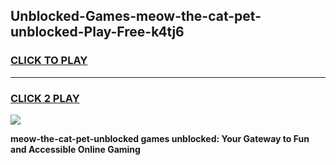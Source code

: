 
## Unblocked-Games-meow-the-cat-pet-unblocked-Play-Free-k4tj6
<h3>
<a href="https://premium76.site?title=meow-the-cat-pet-unblocked&ref=20M">CLICK TO PLAY</a></h3>
<hr>

<h3>
<a href="https://premium76.site?title=meow-the-cat-pet-unblocked&ref=20M">CLICK 2 PLAY</a>
  
</h3>

<a href="https://premium76.site?title=meow-the-cat-pet-unblocked&ref=19M"><img src="https://clearcache.store/games.png"></a>


**meow-the-cat-pet-unblocked games unblocked: Your Gateway to Fun and Accessible Online Gaming**
